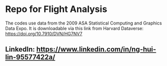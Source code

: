 # Repo for Flight Analysis
The codes use data from the 2009 ASA Statistical Computing and Graphics Data Expo. 
It is downloadable via this link from Harvard Dataverse: https://doi.org/10.7910/DVN/HG7NV7

## LinkedIn: https://www.linkedin.com/in/ng-hui-lin-95577422a/
